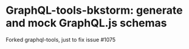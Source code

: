 # GraphQL-tools-bkstorm: generate and mock GraphQL.js schemas

Forked graphql-tools, just to fix issue #1075
